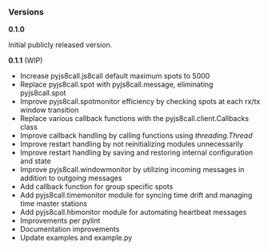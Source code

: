 ### Versions

**0.1.0**

Initial publicly released version.

**0.1.1** (WIP)

- Increase pyjs8call.js8call default maximum spots to 5000
- Replace pyjs8call.spot with pyjs8call.message, eliminating pyjs8call.spot
- Improve pyjs8call.spotmonitor efficiency by checking spots at each rx/tx window transition
- Replace various callback functions with the pyjs8call.client.Callbacks class
- Improve callback handling by calling functions using *threading.Thread*
- Improve restart handling by not reinitializing modules unnecessarily
- Improve restart handling by saving and restoring internal configuration and state
- Improve pyjs8call.windowmonitor by utilizing incoming messages in addition to outgoing messages
- Add callback function for group specific spots
- Add pyjs8call.timemonitor module for syncing time drift and managing time master stations
- Add pyjs8call.hbmonitor module for automating heartbeat messages
- Improvements per pylint
- Documentation improvements
- Update examples and example.py

